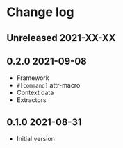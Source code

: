 # Change log

## Unreleased 2021-XX-XX

## 0.2.0 2021-09-08
- Framework
- `#[command]` attr-macro
- Context data
- Extractors

## 0.1.0 2021-08-31
- Initial version